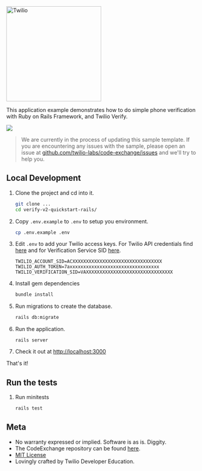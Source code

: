 <a href="https://www.twilio.com">
  <img src="https://static0.twilio.com/marketing/bundles/marketing/img/logos/wordmark-red.svg" alt="Twilio" width="250" />
</a>

This application example demonstrates how to do simple phone verification with Ruby on Rails Framework, and Twilio Verify.

![](https://github.com/TwilioDevEd/verify-v2-quickstart-rails/workflows/Ruby/badge.svg)

> We are currently in the process of updating this sample template. If you are encountering any issues with the sample, please open an issue at [github.com/twilio-labs/code-exchange/issues](https://github.com/twilio-labs/code-exchange/issues) and we'll try to help you.

## Local Development

1. Clone the project and cd into it.
    ```bash
    git clone ...
    cd verify-v2-quickstart-rails/
    ```

1. Copy `.env.example` to `.env` to setup you environment.
    ```bash
    cp .env.example .env
    ```

1. Edit `.env` to add your Twilio access keys. For Twilio API credentials find [here](https://www.twilio.com/console) and for Verification Service SID [here](https://www.twilio.com/console/verify/services).
    ```
    TWILIO_ACCOUNT_SID=ACXXXXXXXXXXXXXXXXXXXXXXXXXXXXXXXXX
    TWILIO_AUTH_TOKEN=7axxxxxxxxxxxxxxxxxxxxxxxxxxxxxxxxx
    TWILIO_VERIFICATION_SID=VAXXXXXXXXXXXXXXXXXXXXXXXXXXXXXXXX
    ```

1. Install gem dependencies
    ```bash
    bundle install
    ```

1. Run migrations to create the database.
    ```bash
    rails db:migrate
    ```

1. Run the application.
    ```bach
    rails server
    ```

1. Check it out at [http://localhost:3000](http://localhost:3000)


That's it!

## Run the tests

1. Run minitests

    ```bash
    rails test
    ```

## Meta

* No warranty expressed or implied. Software is as is. Diggity.
* The CodeExchange repository can be found [here](https://github.com/twilio-labs/code-exchange/).
* [MIT License](http://www.opensource.org/licenses/mit-license.html)
* Lovingly crafted by Twilio Developer Education.
